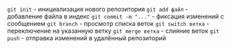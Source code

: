 `git init` - инициализация нового репозитория
`git add файл` - добавление файла в индекс
`git commit -m "..."` - фиксация изменений с сообщением
`git branch` - просмотр списка веток
`git switch ветка` - переключение на указанную ветку
`git merge ветка` - слияние веток
`git push` - отправка изменений в удалённый репозиторий
